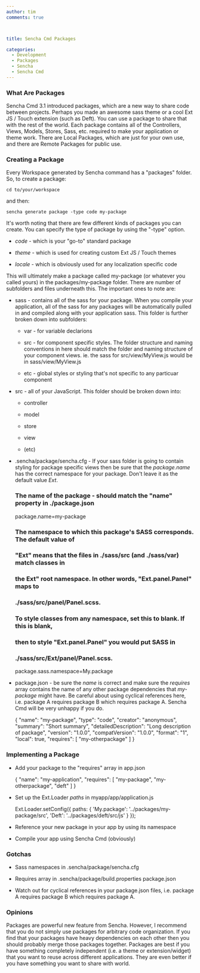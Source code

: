 ```yaml
---
author: tim
comments: true



title: Sencha Cmd Packages

categories:
  - Development
  - Packages
  - Sencha
  - Sencha Cmd
---
```


### What Are Packages





Sencha Cmd 3.1 introduced packages, which are a new way to share code between projects. Perhaps you made an awesome sass theme or a cool Ext JS / Touch extension (such as Deft). You can use a package to share that with the rest of the world. Each package contains all of the Controllers, Views, Models, Stores, Sass, etc. required to make your application or theme work. There are Local Packages, which are just for your own use, and there are Remote Packages for public use.





### Creating a Package





Every Workspace generated by Sencha command has a "packages" folder. So, to create a package:




    
    cd to/your/workspace





and then:




    
    sencha generate package -type code my-package





It's worth noting that there are few different kinds of packages you can create. You can specify the type of package by using the "-type" option.







  * _code_ - which is your "go-to" standard package 


  * _theme_ - which is used for creating custom Ext JS / Touch themes 


  * _locale_ - which is obviously used for any localization specific code





This will ultimately make a package called my-package (or whatever you called yours) in the packages/my-package folder. There are number of subfolders and files underneath this. The important ones to note are:







  * sass - contains all of the sass for your package. When you compile your application, all of the sass for any packages will be automatically pulled in and compiled along with your application sass. This folder is further broken down into subfolders: 



    * var - for variable declarions


    * src - for component specific styles. The folder structure and naming conventions in here should match the folder and naming structure of your component views. ie. the sass for src/view/MyView.js would be in sass/view/MyView.js


    * etc - global styles or styling that's not specific to any particuar component




  * src - all of your JavaScript. This folder should be broken down into: 



    * controller


    * model 


    * store


    * view


    * (etc)




  * .sencha/package/sencha.cfg - If your sass folder is going to contain styling for package specific views then be sure that the _package.name_ has the correct namespace for your package. Don't leave it as the default value _Ext_. 




    
    ### The name of the package - should match the "name" property in ./package.json
    package.name=my-package
    
    ### The namespace to which this package's SASS corresponds. The default value of
    ### "Ext" means that the files in ./sass/src (and ./sass/var) match classes in
    ### the Ext" root namespace. In other words, "Ext.panel.Panel" maps to
    ### ./sass/src/panel/Panel.scss.
    ### 
    ### To style classes from any namespace, set this to blank. If this is blank,
    ### then to style "Ext.panel.Panel" you would put SASS in
    ### ./sass/src/Ext/panel/Panel.scss.
    package.sass.namespace=My.package
    







  * package.json - be sure the _name_ is correct and make sure the _requires_ array contains the name of any other package dependencies that _my-package_ might have. Be careful about using cyclical references here, i.e. package A requires package B which requires package A. Sencha Cmd will be very unhappy if you do.




    
    {
        "name": "my-package",
        "type": "code",
        "creator": "anonymous",
        "summary": "Short summary",
        "detailedDescription": "Long description of package",
        "version": "1.0.0",
        "compatVersion": "1.0.0",
        "format": "1",
        "local": true,
        "requires": [
            "my-otherpackage"
        ]
    }





### Implementing a Package







  * Add your package to the "requires" array in app.json




    
    {
        "name": "my-application",
        "requires": [
            "my-package",
            "my-otherpackage",
            "deft"
        ]
    }







  * Set up the Ext.Loader _paths_ in myapp/app/application.js 




    
    Ext.Loader.setConfig({
        paths: {
            'My.package': '../packages/my-package/src',
            'Deft': '../packages/deft/src/js'
        }
    });







  * Reference your new package in your app by using its namespace


  * Compile your app using Sencha Cmd (obviously) 





### Gotchas







  * Sass namespaces in .sencha/package/sencha.cfg


  * Requires array in .sencha/package/build.properties package.json


  * Watch out for cyclical references in your package.json files, i.e. package A requires package B which requires package A.





### Opinions





Packages are powerful new feature from Sencha. However, I recommend that you do not simply use packages for arbitrary code organization. If you find that your packages have heavy dependencies on each other then you should probably merge those packages together. Packages are best if you have something completely independent (i.e. a theme or extension/widget) that you want to reuse across different applications. They are even better if you have something you want to share with world.



